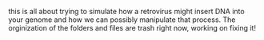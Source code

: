 this is all about trying to simulate how a retrovirus might insert DNA into your genome and how we can possibly manipulate that process. The orginization of the folders and files are trash right now, working on fixing it!